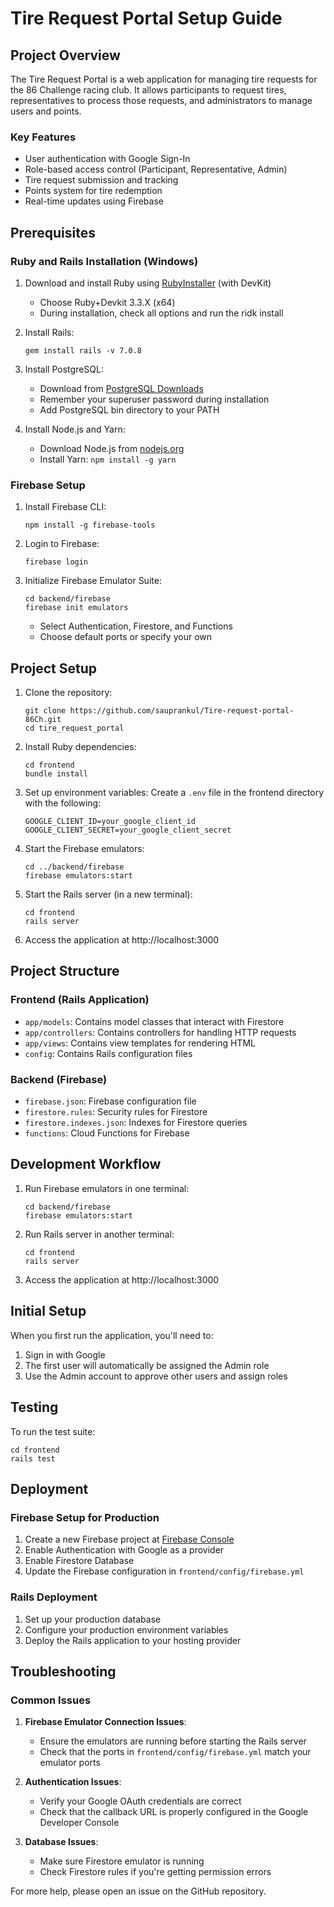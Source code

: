 # Tire Request Portal Setup Guide

## Project Overview

The Tire Request Portal is a web application for managing tire requests for the 86 Challenge racing club. It allows participants to request tires, representatives to process those requests, and administrators to manage users and points.

### Key Features
- User authentication with Google Sign-In
- Role-based access control (Participant, Representative, Admin)
- Tire request submission and tracking
- Points system for tire redemption
- Real-time updates using Firebase

## Prerequisites

### Ruby and Rails Installation (Windows)
1. Download and install Ruby using [RubyInstaller](https://rubyinstaller.org/downloads/) (with DevKit)
   - Choose Ruby+Devkit 3.3.X (x64)
   - During installation, check all options and run the ridk install
   
2. Install Rails:
   ```
   gem install rails -v 7.0.8
   ```

3. Install PostgreSQL:
   - Download from [PostgreSQL Downloads](https://www.postgresql.org/download/windows/)
   - Remember your superuser password during installation
   - Add PostgreSQL bin directory to your PATH

4. Install Node.js and Yarn:
   - Download Node.js from [nodejs.org](https://nodejs.org/)
   - Install Yarn: `npm install -g yarn`

### Firebase Setup
1. Install Firebase CLI:
   ```
   npm install -g firebase-tools
   ```

2. Login to Firebase:
   ```
   firebase login
   ```

3. Initialize Firebase Emulator Suite:
   ```
   cd backend/firebase
   firebase init emulators
   ```
   - Select Authentication, Firestore, and Functions
   - Choose default ports or specify your own

## Project Setup

1. Clone the repository:
   ```
   git clone https://github.com/sauprankul/Tire-request-portal-86Ch.git
   cd tire_request_portal
   ```

2. Install Ruby dependencies:
   ```
   cd frontend
   bundle install
   ```

3. Set up environment variables:
   Create a `.env` file in the frontend directory with the following:
   ```
   GOOGLE_CLIENT_ID=your_google_client_id
   GOOGLE_CLIENT_SECRET=your_google_client_secret
   ```

4. Start the Firebase emulators:
   ```
   cd ../backend/firebase
   firebase emulators:start
   ```

5. Start the Rails server (in a new terminal):
   ```
   cd frontend
   rails server
   ```

6. Access the application at http://localhost:3000

## Project Structure

### Frontend (Rails Application)
- `app/models`: Contains model classes that interact with Firestore
- `app/controllers`: Contains controllers for handling HTTP requests
- `app/views`: Contains view templates for rendering HTML
- `config`: Contains Rails configuration files

### Backend (Firebase)
- `firebase.json`: Firebase configuration file
- `firestore.rules`: Security rules for Firestore
- `firestore.indexes.json`: Indexes for Firestore queries
- `functions`: Cloud Functions for Firebase

## Development Workflow

1. Run Firebase emulators in one terminal:
   ```
   cd backend/firebase
   firebase emulators:start
   ```

2. Run Rails server in another terminal:
   ```
   cd frontend
   rails server
   ```

3. Access the application at http://localhost:3000

## Initial Setup

When you first run the application, you'll need to:

1. Sign in with Google
2. The first user will automatically be assigned the Admin role
3. Use the Admin account to approve other users and assign roles

## Testing

To run the test suite:

```
cd frontend
rails test
```

## Deployment

### Firebase Setup for Production

1. Create a new Firebase project at [Firebase Console](https://console.firebase.google.com/)
2. Enable Authentication with Google as a provider
3. Enable Firestore Database
4. Update the Firebase configuration in `frontend/config/firebase.yml`

### Rails Deployment

1. Set up your production database
2. Configure your production environment variables
3. Deploy the Rails application to your hosting provider

## Troubleshooting

### Common Issues

1. **Firebase Emulator Connection Issues**:
   - Ensure the emulators are running before starting the Rails server
   - Check that the ports in `frontend/config/firebase.yml` match your emulator ports

2. **Authentication Issues**:
   - Verify your Google OAuth credentials are correct
   - Check that the callback URL is properly configured in the Google Developer Console

3. **Database Issues**:
   - Make sure Firestore emulator is running
   - Check Firestore rules if you're getting permission errors

For more help, please open an issue on the GitHub repository.
